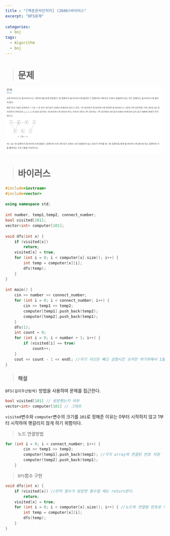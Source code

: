 ```yaml
---
title : "[백준온라인저지] (2606)바이러스"
excerpt: "DFS문제"

categories:
  - boj
tags:
  - Algorithm
  - boj
---
```


># __문제__
![문제](../../../assets/images/BOJ/Problem1.PNG)

># __바이러스__

```cpp
#include<iostream>
#include<vector>

using namespace std;

int number, temp1,temp2, connect_number;
bool visited[101];
vector<int> computer[101];

void dfs(int x) {
	if (visited[x])
		return;
	visited[x] = true;
	for (int i = 0; i < computer[x].size(); i++) {
		int temp = computer[x][i];
		dfs(temp);
	}
}

int main() {
	cin >> number >> connect_number;
	for (int i = 0; i < connect_number; i++) {
		cin >> temp1 >> temp2;
		computer[temp1].push_back(temp2);
		computer[temp2].push_back(temp1);
	}
	dfs(1);
	int count = 0;
	for (int i = 0; i < number + 1; i++) {
		if (visited[i] == true)
			count++;
	}
	cout << count - 1 << endl; //자기 자신은 뺴고 감염시킨 숫자만 하기위해서 1을 뺴줌
}

```

> ### __해설__  

`DFS(깊이우선탐색)` 방법을 사용하여 문제를 접근한다.   

```cpp
bool visited[101] // 방문했는지 여부
vector<int> computer[101] // 그래프 
```

`visited`변수와 `computer`변수의 크기를 `101`로 정해준 이유는 0부터 시작하지 않고 1부터 시작하여 햇갈리지 않게 하기 위함이다.   

>노드 연결방법
```cpp
for (int i = 0; i < connect_number; i++) {
		cin >> temp1 >> temp2;
		computer[temp1].push_back(temp2); //각각 array에 연결된 번호 저장
		computer[temp2].push_back(temp1);
	}
```

>`DFS`함수 구현
```cpp
void dfs(int x) {
	if (visited[x]) //만약 함수가 방문한 함수일 때는 return한다.
		return;
	visited[x] = true; 
	for (int i = 0; i < computer[x].size(); i++) { //노드와 연결됨 번호로 다시 재귀적으로 함수 호출
		int temp = computer[x][i];
		dfs(temp);
	}
}
```
